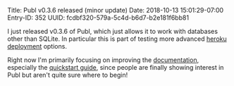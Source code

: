 Title: Publ v0.3.6 released (minor update)
Date: 2018-10-13 15:01:29-07:00
Entry-ID: 352
UUID: fcdbf320-579a-5c4d-b6d7-b2e181f6bb81

I just released v0.3.6 of Publ, which just allows it to work with databases other than SQLite. In particular this is part of testing more advanced [heroku deployment](/heroku) options.

Right now I'm primarily focusing on improving the [documentation](/manual/), especially the [quickstart guide](/getting-started), since people are finally showing interest in Publ but aren't quite sure where to begin!
